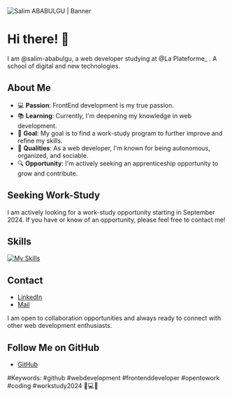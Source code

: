 
<img src="https://res.cloudinary.com/dbw0bvivf/image/upload/v1717676071/biuyjy3uq49j44dqkgjh.png"  alt="Salim ABABULGU | Banner">

# Hi there! 👋

I am @salim-ababulgu, a web developer studying at @La Plateforme_ . A school of digital and new technologies.

## About Me

- 💻 **Passion**: FrontEnd development is my true passion.
- 📚 **Learning**: Currently, I'm deepening my knowledge in web development.
- 🎯 **Goal**: My goal is to find a work-study program to further improve and refine my skills.
- 🌟 **Qualities**: As a web developer, I'm known for being autonomous, organized, and sociable.
- 🔍 **Opportunity**: I'm actively seeking an apprenticeship opportunity to grow and contribute.

## Seeking Work-Study

I am actively looking for a work-study opportunity starting in September 2024. If you have or know of an opportunity, please feel free to contact me!

## Skills

  [![My Skills](https://skillicons.dev/icons?i=html,css,js,php,react,bootstrap,tailwind,expressjs,nodejs,vscode,figma,github,sass,mongodb,mysql,git,npm&perline=8)](https://github.com/Aurelily)


## Contact

- [LinkedIn](https://www.linkedin.com/in/salim-ababulgu/)
- [Mail](https://mail.google.com/mail/u/0/#inbox)

I am open to collaboration opportunities and always ready to connect with other web development enthusiasts.

## Follow Me on GitHub

- [GitHub](https://github.com/salim-ababulgu)

#Keywords: #github #webdevelopment #frontenddeveloper #opentowork #coding #workstudy2024 🚀💻🌐
